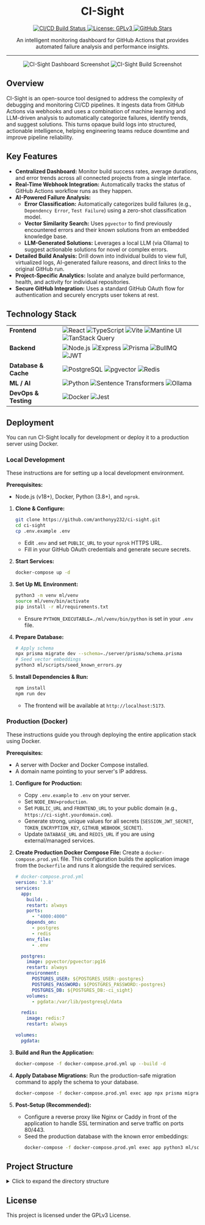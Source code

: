 <h1 align="center">CI-Sight</h1>
<p align="center">
<a href="https://github.com/anthonyy232/ci-sight/actions">
<img src="https://github.com/Anthonyy232/CI-Sight/actions/workflows/ci.yml/badge.svg" alt="CI/CD Build Status"/>
</a>
<a href="https://github.com/anthonyy232/ci-sight/blob/main/LICENSE">
<img src="https://img.shields.io/badge/License-GPLv3-blue.svg" alt="License: GPLv3"/>
</a>
<a href="https://github.com/anthonyy232/ci-sight/stargazers">
<img src="https://img.shields.io/github/stars/anthonyy232/ci-sight?style=social" alt="GitHub Stars"/>
</a>
</p>
<p align="center">
An intelligent monitoring dashboard for GitHub Actions that provides automated failure analysis and performance insights.
</p>

---

<p align="center">
  <img src="https://github.com/user-attachments/assets/cd0650ed-e5ec-4517-80c2-05fa405031c2" alt="CI-Sight Dashboard Screenshot">
  <img src="https://github.com/user-attachments/assets/83fc2e79-b30f-4d8f-aa1a-478f66f20f34" alt="CI-Sight Build Screenshot">
</p>

## Overview

CI-Sight is an open-source tool designed to address the complexity of debugging and monitoring CI/CD pipelines. It ingests data from GitHub Actions via webhooks and uses a combination of machine learning and LLM-driven analysis to automatically categorize failures, identify trends, and suggest solutions. This turns opaque build logs into structured, actionable intelligence, helping engineering teams reduce downtime and improve pipeline reliability.

## Key Features

-   **Centralized Dashboard:** Monitor build success rates, average durations, and error trends across all connected projects from a single interface.
-   **Real-Time Webhook Integration:** Automatically tracks the status of GitHub Actions workflow runs as they happen.
-   **AI-Powered Failure Analysis:**
    -   **Error Classification:** Automatically categorizes build failures (e.g., `Dependency Error`, `Test Failure`) using a zero-shot classification model.
    -   **Vector Similarity Search:** Uses `pgvector` to find previously encountered errors and their known solutions from an embedded knowledge base.
    -   **LLM-Generated Solutions:** Leverages a local LLM (via Ollama) to suggest actionable solutions for novel or complex errors.
-   **Detailed Build Analysis:** Drill down into individual builds to view full, virtualized logs, AI-generated failure reasons, and direct links to the original GitHub run.
-   **Project-Specific Analytics:** Isolate and analyze build performance, health, and activity for individual repositories.
-   **Secure GitHub Integration:** Uses a standard GitHub OAuth flow for authentication and securely encrypts user tokens at rest.

## Technology Stack

<table>
  <tr>
    <td valign="top"><strong>Frontend</strong></td>
    <td>
      <img src="https://img.shields.io/badge/React-61DAFB?logo=react&logoColor=black" alt="React"/>
      <img src="https://img.shields.io/badge/TypeScript-3178C6?logo=typescript&logoColor=white" alt="TypeScript"/>
      <img src="https://img.shields.io/badge/Vite-646CFF?logo=vite&logoColor=white" alt="Vite"/>
      <img src="https://img.shields.io/badge/Mantine-339AF0?logo=mantine&logoColor=white" alt="Mantine UI"/>
      <img src="https://img.shields.io/badge/TanStack_Query-FF4154?logo=tanstack&logoColor=white" alt="TanStack Query"/>
    </td>
  </tr>
  <tr>
    <td valign="top"><strong>Backend</strong></td>
    <td>
      <img src="https://img.shields.io/badge/Node.js-339933?logo=nodedotjs&logoColor=white" alt="Node.js"/>
      <img src="https://img.shields.io/badge/Express-000000?logo=express&logoColor=white" alt="Express"/>
      <img src="https://img.shields.io/badge/Prisma-2D3748?logo=prisma&logoColor=white" alt="Prisma"/>
      <img src="https://img.shields.io/badge/BullMQ-D12A28?logo=bullmq&logoColor=white" alt="BullMQ"/>
      <img src="https://img.shields.io/badge/JWT-000000?logo=jsonwebtokens&logoColor=white" alt="JWT"/>
    </td>
  </tr>
  <tr>
    <td valign="top"><strong>Database & Cache</strong></td>
    <td>
      <img src="https://img.shields.io/badge/PostgreSQL-4169E1?logo=postgresql&logoColor=white" alt="PostgreSQL"/>
      <img src="https://img.shields.io/badge/pgvector-2E8555?logo=postgresql&logoColor=white" alt="pgvector"/>
      <img src="https://img.shields.io/badge/Redis-DC382D?logo=redis&logoColor=white" alt="Redis"/>
    </td>
  </tr>
  <tr>
    <td valign="top"><strong>ML / AI</strong></td>
    <td>
      <img src="https://img.shields.io/badge/Python-3776AB?logo=python&logoColor=white" alt="Python"/>
      <img src="https://img.shields.io/badge/SentenceTransformers-000000" alt="Sentence Transformers"/>
      <img src="https://img.shields.io/badge/Ollama-000000" alt="Ollama"/>
    </td>
  </tr>
  <tr>
    <td valign="top"><strong>DevOps & Testing</strong></td>
    <td>
      <img src="https://img.shields.io/badge/Docker-2496ED?logo=docker&logoColor=white" alt="Docker"/>
      <img src="https://img.shields.io/badge/Jest-C21325?logo=jest&logoColor=white" alt="Jest"/>
    </td>
  </tr>
</table>

## Deployment

You can run CI-Sight locally for development or deploy it to a production server using Docker.

### Local Development

These instructions are for setting up a local development environment.

**Prerequisites:**
-   Node.js (v18+), Docker, Python (3.8+), and `ngrok`.

1.  **Clone & Configure:**
    ```bash
    git clone https://github.com/anthonyy232/ci-sight.git
    cd ci-sight
    cp .env.example .env
    ```
    -   Edit `.env` and set `PUBLIC_URL` to your `ngrok` HTTPS URL.
    -   Fill in your GitHub OAuth credentials and generate secure secrets.

2.  **Start Services:**
    ```bash
    docker-compose up -d
    ```

3.  **Set Up ML Environment:**
    ```bash
    python3 -m venv ml/venv
    source ml/venv/bin/activate
    pip install -r ml/requirements.txt
    ```
    -   Ensure `PYTHON_EXECUTABLE=./ml/venv/bin/python` is set in your `.env` file.

4.  **Prepare Database:**
    ```bash
    # Apply schema
    npx prisma migrate dev --schema=./server/prisma/schema.prisma
    # Seed vector embeddings
    python3 ml/scripts/seed_known_errors.py
    ```

5.  **Install Dependencies & Run:**
    ```bash
    npm install
    npm run dev
    ```
    -   The frontend will be available at `http://localhost:5173`.

### Production (Docker)

These instructions guide you through deploying the entire application stack using Docker.

**Prerequisites:**
-   A server with Docker and Docker Compose installed.
-   A domain name pointing to your server's IP address.

1.  **Configure for Production:**
    -   Copy `.env.example` to `.env` on your server.
    -   Set `NODE_ENV=production`.
    -   Set `PUBLIC_URL` and `FRONTEND_URL` to your public domain (e.g., `https://ci-sight.yourdomain.com`).
    -   Generate strong, unique values for all secrets (`SESSION_JWT_SECRET`, `TOKEN_ENCRYPTION_KEY`, `GITHUB_WEBHOOK_SECRET`).
    -   Update `DATABASE_URL` and `REDIS_URL` if you are using external/managed services.

2.  **Create Production Docker Compose File:**
    Create a `docker-compose.prod.yml` file. This configuration builds the application image from the `Dockerfile` and runs it alongside the required services.

    ```yaml
    # docker-compose.prod.yml
    version: '3.8'
    services:
      app:
        build: .
        restart: always
        ports:
          - "4000:4000"
        depends_on:
          - postgres
          - redis
        env_file:
          - .env

      postgres:
        image: pgvector/pgvector:pg16
        restart: always
        environment:
          POSTGRES_USER: ${POSTGRES_USER:-postgres}
          POSTGRES_PASSWORD: ${POSTGRES_PASSWORD:-postgres}
          POSTGRES_DB: ${POSTGRES_DB:-ci_sight}
        volumes:
          - pgdata:/var/lib/postgresql/data

      redis:
        image: redis:7
        restart: always

    volumes:
      pgdata:
    ```

3.  **Build and Run the Application:**
    ```bash
    docker-compose -f docker-compose.prod.yml up --build -d
    ```

4.  **Apply Database Migrations:**
    Run the production-safe migration command to apply the schema to your database.
    ```bash
    docker-compose -f docker-compose.prod.yml exec app npx prisma migrate deploy --schema=./server/prisma/schema.prisma
    ```

5.  **Post-Setup (Recommended):**
    -   Configure a reverse proxy like Nginx or Caddy in front of the application to handle SSL termination and serve traffic on ports 80/443.
    -   Seed the production database with the known error embeddings:
        ```bash
        docker-compose -f docker-compose.prod.yml exec app python3 ml/scripts/seed_known_errors.py
        ```

## Project Structure

<details>
<summary>Click to expand the directory structure</summary>

```
/
├── client/         # React frontend application (Vite, Mantine)
│   ├── src/
│   │   ├── api/      # API client and data-fetching functions
│   │   ├── components/ # Reusable UI components
│   │   └── features/ # Feature-based modules (dashboard, projects, etc.)
│   └── vite.config.ts # Vite configuration with proxy to the backend
├── server/         # Node.js backend application (Express, Prisma)
│   ├── prisma/     # Prisma schema and migrations
│   └── src/
│       ├── jobs/     # Background job processors (BullMQ)
│       ├── middleware/ # Express middleware (auth, error handling)
│   │   ├── modules/  # Feature-based modules with routes, controllers, services
│       └── services/ # Shared services (GitHub API, crypto, etc.)
├── ml/             # Python scripts for ML tasks
│   ├── scripts/    # Scripts for classification, similarity search, and seeding
│   └── requirements.txt # Python dependencies
├── docker-compose.yml # Defines PostgreSQL & Redis services for development
└── Dockerfile      # Multi-stage Dockerfile for production builds
```

</details>

## License

This project is licensed under the GPLv3 License.
